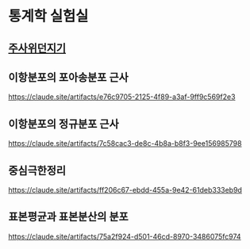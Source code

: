 # 통계학 실험실

## [주사위던지기](https://claude.site/artifacts/fd4badf6-00c7-455c-849d-7be66e6c6498)
## 이항분포의 포아송분포 근사
https://claude.site/artifacts/e76c9705-2125-4f89-a3af-9ff9c569f2e3
## 이항분포의 정규분포 근사
https://claude.site/artifacts/7c58cac3-de8c-4b8a-b8f3-9ee156985798
## 중심극한정리 
https://claude.site/artifacts/ff206c67-ebdd-455a-9e42-61deb333eb9d
## 표본평균과 표본분산의 분포
https://claude.site/artifacts/75a2f924-d501-46cd-8970-3486075fc974
